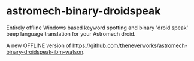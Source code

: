 # astromech-binary-droidspeak
Entirely offline Windows based keyword spotting and binary 'droid speak' beep language translation for your Astromech droid.

A new OFFLINE version of https://github.com/theneverworks/astromech-binary-droidspeak-ibm-watson.
